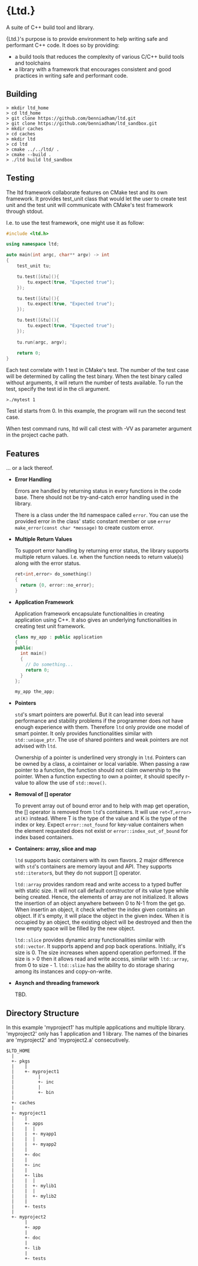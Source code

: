 # {Ltd.}
A suite of C++ build tool and library.

{Ltd.}'s purpose is to provide environment to help writing safe and performant
C++ code. It does so by providing:
- a build tools that reduces the complexity of various C/C++ build tools and 
  toolchains 
- a library with a framework that encourages consistent and good practices in 
  writing safe and performant code.
  
## Building

```
> mkdir ltd_home
> cd ltd_home
> git clone https://github.com/benniadham/ltd.git
> git clone https://github.com/benniadham/ltd_sandbox.git
> mkdir caches
> cd caches
> mkdir ltd
> cd ltd
> cmake ../../ltd/ .
> cmake --build .
> ./ltd build ltd_sandbox
```

## Testing
The ltd framework collaborate features on CMake test and its own framework. 
It provides test_unit class that would let the user to create test unit and 
the test unit will communicate with CMake's test framework through stdout.

I.e. to use the test framework, one might use it as follow:

```C++
#include <ltd.h>

using namespace ltd;

auto main(int argc, char** argv) -> int 
{
    test_unit tu;

    tu.test([&tu](){
        tu.expect(true, "Expected true");
    });

    tu.test([&tu](){
        tu.expect(true, "Expected true");
    });

    tu.test([&tu](){
        tu.expect(true, "Expected true");
    });
    
    tu.run(argc, argv);
    
    return 0;
}
```

Each test correlate with 1 test in CMake's test. The number of the test case 
will be determined by calling the test binary. When the test binary called without
arguments, it will return the number of tests available. To run the test, specify
the test id in the cli argument.

```
>./mytest 1
```

Test id starts from 0. In this example, the program will run the second test case.

When test command runs, ltd will call ctest with -VV as parameter argument in 
the project cache path.

## Features

... or a lack thereof.

- **Error Handling**
  
  Errors are handled by returning status in every functions in the code base. There 
  should not be try-and-catch error handling used in the library.
  
  There is a class under the ltd namespace called `error`. You can use the provided
  error in the class' static constant member or use `error make_error(const char *message)`
  to create custom error.
  
- **Multiple Return Values**

  To support error handling by returning error status, the library supports multiple 
  return values. I.e. when the function needs to return value(s) along with the error 
  status.
  
  ```c++
  ret<int,error> do_something() 
  {
    return {0, error::no_error};
  }
  ```

- **Application Framework**

  Application framework encapsulate functionalities in creating application using C++.
  It also gives an underlying functionalities in creating test unit framework.
  
  ```C++
  class my_app : public application
  {
  public:
    int main()
    {
      // Do something...
      return 0;
    }
  };
  
  my_app the_app;
  
  ```

- **Pointers**

  `std`'s smart pointers are powerful. But it can lead into several performance and
  stability problems if the programmer does not have enough experience with them. 
  Therefore `ltd` only provide one model of smart pointer. It only provides functionalities 
  similar with `std::unique_ptr`. The use of shared pointers and weak pointers are 
  not advised with `ltd`.

  Ownership of a pointer is underlined very strongly in `ltd`. Pointers can be owned 
  by a class, a cointainer or local variable. When passing a raw pointer to a function, 
  the function should not claim ownership to the pointer. When a function expecting 
  to own a pointer, it should specify r-value to allow the use of `std::move()`.

- **Removal of [] operator**

  To prevent array out of bound error and to help with map get operation, the [] operator
  is removed from `ltd`'s containers. It will use `ret<T,error> at(K)` instead. Where T
  is the type of the value and K is the type of the index or key. Expect `error::not_found` 
  for key-value containers when the element requested does not exist or `error::index_out_of_bound`
  for index based containers.

- **Containers: array, slice and map**

  `ltd` supports basic containers with its own flavors. 2 major difference with `std`'s 
  containers are memory layout and API. They supports `std::iterator`s, but they do 
  not support [] operator.

  `ltd::array` provides random read and write access to a typed buffer with static size.
  It will not call default constructor of its value type while being created. Hence, 
  the elements of array are not initialized. It allows the insertion of an object anywhere
  between 0 to N-1 from the get go. When insertin an object, it check whether the index
  given contains an object. If it's empty, it will place the object in the given index. 
  When it is occupied by an object, the existing object will be destroyed and then the 
  new empty space will be filled by the new object.

  `ltd::slice` provides dynamic array functionalities similar with `std::vector`. It 
  supports append and pop back operations. Initially, it's size is 0. The size increases 
  when append operation performed. If the size is > 0 then it allows read and write 
  access, similar with `ltd::array`, from 0 to size - 1. `ltd::slize` has the ability
  to do storage sharing among its instances and copy-on-write.

- **Asynch and threading framework**

  TBD.
  
## Directory Structure

In this example 'myproject1' has multiple applications and multiple library. 'myproject2' only
has 1 application and 1 library. The names of the binaries are 'myproject2' and 'myproject2.a'
consecutively.

```
$LTD_HOME
  |
  +- pkgs
  |    |
  |    +- myproject1
  |         |
  |         +- inc
  |         |
  |         +- bin
  |
  +- caches
  |
  +- myproject1
  |    |
  |    +- apps
  |    |  |
  |    |  +- myapp1
  |    |  |
  |    |  +- myapp2
  |    |
  |    +- doc
  |    |
  |    +- inc
  |    |
  |    +- libs
  |    |  |
  |    |  +- mylib1
  |    |  |
  |    |  +- mylib2
  |    |
  |    +- tests
  |
  +- myproject2
       |
       +- app
       |
       +- doc
       |
       +- lib
       |
       +- tests
```
